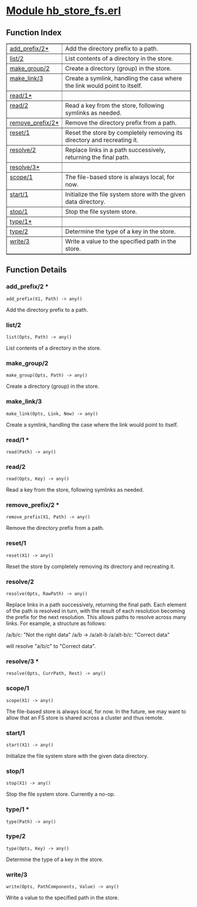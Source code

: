 # [Module hb_store_fs.erl](https://github.com/permaweb/HyperBEAM/blob/main/src/hb_store_fs.erl)




<a name="index"></a>

## Function Index ##


<table width="100%" border="1" cellspacing="0" cellpadding="2" summary="function index"><tr><td valign="top"><a href="#add_prefix-2">add_prefix/2*</a></td><td>Add the directory prefix to a path.</td></tr><tr><td valign="top"><a href="#list-2">list/2</a></td><td>List contents of a directory in the store.</td></tr><tr><td valign="top"><a href="#make_group-2">make_group/2</a></td><td>Create a directory (group) in the store.</td></tr><tr><td valign="top"><a href="#make_link-3">make_link/3</a></td><td>Create a symlink, handling the case where the link would point to itself.</td></tr><tr><td valign="top"><a href="#read-1">read/1*</a></td><td></td></tr><tr><td valign="top"><a href="#read-2">read/2</a></td><td>Read a key from the store, following symlinks as needed.</td></tr><tr><td valign="top"><a href="#remove_prefix-2">remove_prefix/2*</a></td><td>Remove the directory prefix from a path.</td></tr><tr><td valign="top"><a href="#reset-1">reset/1</a></td><td>Reset the store by completely removing its directory and recreating it.</td></tr><tr><td valign="top"><a href="#resolve-2">resolve/2</a></td><td>Replace links in a path successively, returning the final path.</td></tr><tr><td valign="top"><a href="#resolve-3">resolve/3*</a></td><td></td></tr><tr><td valign="top"><a href="#scope-1">scope/1</a></td><td>The file-based store is always local, for now.</td></tr><tr><td valign="top"><a href="#start-1">start/1</a></td><td>Initialize the file system store with the given data directory.</td></tr><tr><td valign="top"><a href="#stop-1">stop/1</a></td><td>Stop the file system store.</td></tr><tr><td valign="top"><a href="#type-1">type/1*</a></td><td></td></tr><tr><td valign="top"><a href="#type-2">type/2</a></td><td>Determine the type of a key in the store.</td></tr><tr><td valign="top"><a href="#write-3">write/3</a></td><td>Write a value to the specified path in the store.</td></tr></table>


<a name="functions"></a>

## Function Details ##

<a name="add_prefix-2"></a>

### add_prefix/2 * ###

`add_prefix(X1, Path) -> any()`

Add the directory prefix to a path.

<a name="list-2"></a>

### list/2 ###

`list(Opts, Path) -> any()`

List contents of a directory in the store.

<a name="make_group-2"></a>

### make_group/2 ###

`make_group(Opts, Path) -> any()`

Create a directory (group) in the store.

<a name="make_link-3"></a>

### make_link/3 ###

`make_link(Opts, Link, New) -> any()`

Create a symlink, handling the case where the link would point to itself.

<a name="read-1"></a>

### read/1 * ###

`read(Path) -> any()`

<a name="read-2"></a>

### read/2 ###

`read(Opts, Key) -> any()`

Read a key from the store, following symlinks as needed.

<a name="remove_prefix-2"></a>

### remove_prefix/2 * ###

`remove_prefix(X1, Path) -> any()`

Remove the directory prefix from a path.

<a name="reset-1"></a>

### reset/1 ###

`reset(X1) -> any()`

Reset the store by completely removing its directory and recreating it.

<a name="resolve-2"></a>

### resolve/2 ###

`resolve(Opts, RawPath) -> any()`

Replace links in a path successively, returning the final path.
Each element of the path is resolved in turn, with the result of each
resolution becoming the prefix for the next resolution. This allows
paths to resolve across many links. For example, a structure as follows:

/a/b/c: "Not the right data"
/a/b -> /a/alt-b
/a/alt-b/c: "Correct data"

will resolve "a/b/c" to "Correct data".

<a name="resolve-3"></a>

### resolve/3 * ###

`resolve(Opts, CurrPath, Rest) -> any()`

<a name="scope-1"></a>

### scope/1 ###

`scope(X1) -> any()`

The file-based store is always local, for now. In the future, we may
want to allow that an FS store is shared across a cluster and thus remote.

<a name="start-1"></a>

### start/1 ###

`start(X1) -> any()`

Initialize the file system store with the given data directory.

<a name="stop-1"></a>

### stop/1 ###

`stop(X1) -> any()`

Stop the file system store. Currently a no-op.

<a name="type-1"></a>

### type/1 * ###

`type(Path) -> any()`

<a name="type-2"></a>

### type/2 ###

`type(Opts, Key) -> any()`

Determine the type of a key in the store.

<a name="write-3"></a>

### write/3 ###

`write(Opts, PathComponents, Value) -> any()`

Write a value to the specified path in the store.

